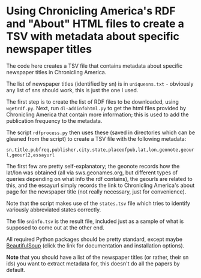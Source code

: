 # Using Chronicling America's RDF and "About" HTML files to create a TSV with metadata about specific newspaper titles

The code here creates a TSV file that contains metadata about specific newspaper titles in Chronicling America. 

The list of newspaper titles (identified by sn) is in `uniquesns.txt` - obviously any list of sns should work, this is just the one I used.

The first step is to create the list of RDF files to be downloaded, using `wgetrdf.py`. Next, run `dl-addinfohtml.py` to get the html files provided by Chronicling America that contain more information; this is used to add the publication frequency to the metadata.

The script `rdfprocess.py` then uses these (saved in directories which can be gleaned from the script) to create a TSV file with the following metadata:

`sn,title,pubfreq,publisher,city,state,placeofpub,lat,lon,geonote,geourl,geourl2,essayurl`

The first few are pretty self-explanatory; the geonote records how the lat/lon was obtained (all via sws.geonames.org, but different types of queries depending on what info the rdf contains), the geourls are related to this, and the essayurl simply records the link to Chronicling America's about page for the newspaper title (not really necessary, just for convenience).

Note that the script makes use of the `states.tsv` file which tries to identify variously abbreviated states correctly.

The file `sninfo.tsv` is the result file, included just as a sample of what is supposed to come out at the other end.

All required Python packages should be pretty standard, except maybe [BeautifulSoup](https://www.crummy.com/software/BeautifulSoup/) (click the link for documentation and installation options).

**Note** that you should have a list of the newspaper titles (or rather, their sn ids) you want to extract metadata for, this doesn't do all the papers by default.
